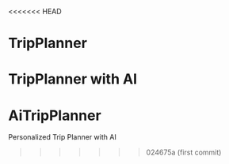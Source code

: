 <<<<<<< HEAD
# TripPlanner
TripPlanner with AI
=======
# AiTripPlanner
Personalized Trip Planner with AI
>>>>>>> 024675a (first commit)
